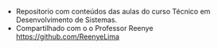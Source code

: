 - Repositorio com conteúdos das aulas do curso Técnico em Desenvolvimento de Sistemas.
- Compartilhado com o o Professor Reenye https://github.com/ReenyeLima